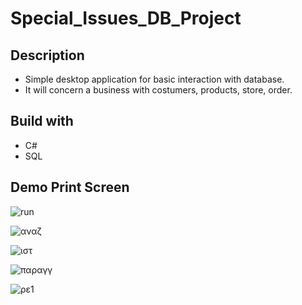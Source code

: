 # Special_Issues_DB_Project

## Description

* Simple desktop application for basic interaction with database.
* It will concern a business with costumers, products, store, order.

## Build with

* C#
* SQL


## Demo Print Screen

![run](https://user-images.githubusercontent.com/35338309/55628598-cf4ce480-57b9-11e9-94ff-0a02f567b190.png)

![αναζ](https://user-images.githubusercontent.com/35338309/55628639-ebe91c80-57b9-11e9-819f-112a9b466ea1.PNG)

![ιστ](https://user-images.githubusercontent.com/35338309/55628641-ec81b300-57b9-11e9-9892-ff2b1b32c499.PNG)

![παραγγ](https://user-images.githubusercontent.com/35338309/55628646-eee40d00-57b9-11e9-9bf5-a72a37d43207.PNG)

![ρε1](https://user-images.githubusercontent.com/35338309/55628652-f1defd80-57b9-11e9-8410-b54fe25fd296.PNG)
